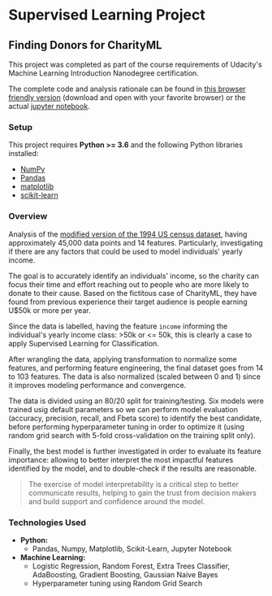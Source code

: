 # Supervised Learning Project

## Finding Donors for CharityML
This project was completed as part of the course requirements of Udacity's Machine Learning Introduction Nanodegree certification.

The complete code and analysis rationale can be found in [this browser friendly version](https://github.com/marcellovictorino/MLIND_Project1_SupervisedLearning/blob/master/finding_donors.html) (download and open with your favorite browser) or the actual [jupyter notebook](https://github.com/marcellovictorino/MLIND_Project1_SupervisedLearning/blob/master/finding_donors.ipynb).

### Setup

This project requires **Python >= 3.6** and the following Python libraries installed:

- [NumPy](http://www.numpy.org/)
- [Pandas](http://pandas.pydata.org)
- [matplotlib](http://matplotlib.org/)
- [scikit-learn](http://scikit-learn.org/stable/)


### Overview

Analysis of the [modified version of the 1994 US census dataset](https://archive.ics.uci.edu/ml/datasets/Census+Income), having approximately 45,000 data points and 14 features. Particularly, investigating if there are any factors that could be used to model individuals' yearly income.

The goal is to accurately identify an individuals' income, so the charity can focus their time and effort reaching out to people who are more likely to donate to their cause. Based on the fictitous case of CharityML, they have found from previous experience their target audience is people earning U$50k or more per year.

Since the data is labelled, having the feature `income` informing the individual's yearly income class: >50k or <= 50k, this is clearly a case to apply Supervised Learning for Classification.

After wrangling the data, applying transformation to normalize some features, and performing feature engineering, the final dataset goes from 14 to 103 features. The data is also normalized (scaled between 0 and 1) since it improves modeling performance and convergence.

The data is divided using an 80/20 split for training/testing. Six models were trained usig default parameters so we can perform model evaluation (accuracy, precision, recall, and Fbeta score) to identify the best candidate, before performing hyperparameter tuning in order to optimize it (using random grid search with 5-fold cross-validation on the training split only).

Finally, the best model is further investigated in order to evaluate its feature importance: allowing to better interpret the most impactful features identified by the model, and to double-check if the results are reasonable.
> The exercise of model interpretability is a critical step to better communicate results, helping to gain the trust from decision makers and build support and confidence around the model.

### Technologies Used
+ **Python:**
    - Pandas, Numpy, Matplotlib, Scikit-Learn, Jupyter Notebook
+ **Machine Learning:**
    - Logistic Regression, Random Forest, Extra Trees Classifier, AdaBoosting, Gradient Boosting, Gaussian Naive Bayes
    - Hyperparameter tuning using Random Grid Search
